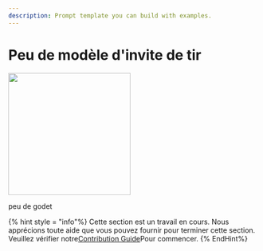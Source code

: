 ```yaml
---
description: Prompt template you can build with examples.
---
```


# Peu de modèle d'invite de tir

<gigne> <img src = "../../../. Gitbook / Assets / image (1) (1) (1) (1) (1) (1) (1) (1) (1) (1) (1) (2) .png" alt = "" width = "245"> <Figcaption> <p> peu de godet

{% hint style = "info"%}
Cette section est un travail en cours. Nous apprécions toute aide que vous pouvez fournir pour terminer cette section. Veuillez vérifier notre[Contribution Guide](broken-reference)Pour commencer.
{% EndHint%}
